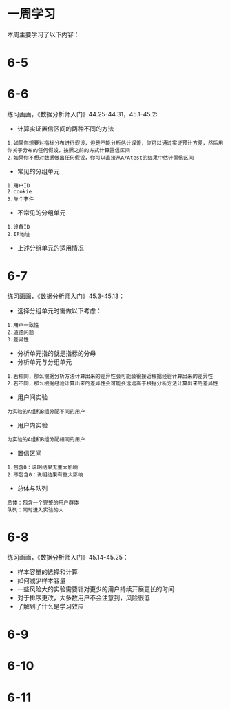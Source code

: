 # 一周学习
本周主要学习了以下内容：
# 6-5
# 6-6
练习画画，《数据分析师入门》44.25-44.31，45.1-45.2:
* 计算实证置信区间的两种不同的方法
```
1.如果你想要对指标分布进行假设，但是不能分析估计误差，你可以通过实证预计方差，然后用你关于分布的任何假设，按照之前的方式计算置信区间
2.如果你不想对数据做出任何假设，你可以直接从A/Atest的结果中估计置信区间
```
* 常见的分组单元
```
1.用户ID
2.cookie
3.单个事件
```
* 不常见的分组单元
```
1.设备ID
2.IP地址
```
* 上述分组单元的适用情况
# 6-7
练习画画，《数据分析师入门》45.3-45.13：
* 选择分组单元时需做以下考虑：
```
1.用户一致性
2.道德问题
3.差异性
```
* 分析单元指的就是指标的分母
* 分析单元与分组单元
```
1.若相同，那么根据分析方法计算出来的差异性会可能会很接近根据经验计算出来的差异性
2.若不同，那么根据经验计算出来的差异性会可能会远远高于根据分析方法计算出来的差异性
```
* 用户间实验
```
为实验的A组和B组分配不同的用户
```
* 用户内实验
```
为实验的A组和B组分配相同的用户
```
* 置信区间
```
1.包含0：说明结果无重大影响
2.不包含0：说明结果有重大影响
```
* 总体与队列
```
总体：包含一个完整的用户群体
队列：同时进入实验的人
```
# 6-8
练习画画，《数据分析师入门》45.14-45.25：
* 样本容量的选择和计算
* 如何减少样本容量
* 一些风险大的实验需要针对更少的用户持续开展更长的时间
* 对于排序更改，大多数用户不会注意到，风险很低
* 了解到了什么是学习效应
# 6-9
# 6-10
# 6-11
